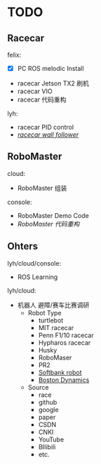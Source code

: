 # TODO

## Racecar

felix:
- [x] PC ROS melodic Install
- racecar Jetson TX2 刷机
- racecar VIO
- racecar 代码重构

lyh:
- racecar PID control
- [*racecar wall follower*](https://mit-racecar.github.io/6.141-spring-2016-team-5-documentation/)

## RoboMaster

cloud:
- RoboMaster 组装

console:
- RoboMaster Demo Code
- *RoboMaster 代码重构*

## Ohters

lyh/cloud/console:
- ROS Learning

lyh/cloud:
- 机器人 避障/赛车比赛调研
    - Robot Type
        - turtlebot
        - MIT racecar
        - Penn F1/10 racecar
        - Hypharos racecar
        - Husky
        - RoboMaser
        - PR2
        - [Softbank robot](https://www.softbank.jp/en/robot/)
        - [Boston Dynamics](https://www.bostondynamics.com/)
    - Source
        - race
        - github
        - google
        - paper
        - CSDN
        - CNKI
        - YouTube
        - BIlibili
        - etc.

